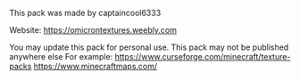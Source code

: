 This pack was made by captaincool6333

Website: https://omicrontextures.weebly.com

You may update this pack for personal use. This pack may not be published anywhere else
For example: 
https://www.curseforge.com/minecraft/texture-packs
https://www.minecraftmaps.com/

